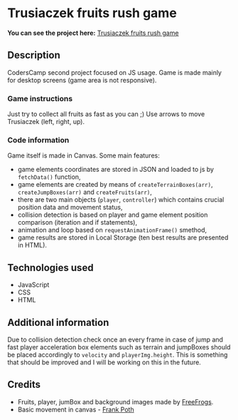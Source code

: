 # Trusiaczek fruits rush game
**You can see the project here:** [Trusiaczek fruits rush game](https://kombajn27.github.io/CodersCamp-Project2/)

## Description
CodersCamp second project focused on JS usage.
Game is made mainly for desktop screens (game area is not responsive).

### Game instructions
Just try to collect all fruits as fast as you can ;)
Use arrows to move Trusiaczek (left, right, up).

### Code information
Game itself is made in Canvas. Some main features:
* game elements coordinates are stored in JSON and loaded to js by `fetchData()` function,
* game elements are created by means of `createTerrainBoxes(arr)`, `createJumpBoxes(arr)` and `createFruits(arr)`,
* there are two main objects (`player`, `controller`) which contains crucial position data and movement status,
* collision detection is based on player and game element position comparison (iteration and if statements),
* animation and loop based on `requestAnimationFrame()` smethod,
* game results are stored in Local Storage (ten best results are presented in HTML).

## Technologies used
* JavaScript
* CSS
* HTML

## Additional information
Due to collision detection check once an every frame in case of jump and fast player acceleration box elements such as terrain and jumpBoxes should be placed accordingly to `velocity` and `playerImg.height`. This is something that should be improved and I will be working on this in the future.

## Credits
* Fruits, player, jumBox and background images made by [FreeFrogs](https://github.com/freefrogs).
* Basic movement in canvas - [Frank Poth](https://github.com/frankarendpoth/frankarendpoth.github.io/blob/master/content/pop-vlog/javascript/2017/009-control/control.js)
